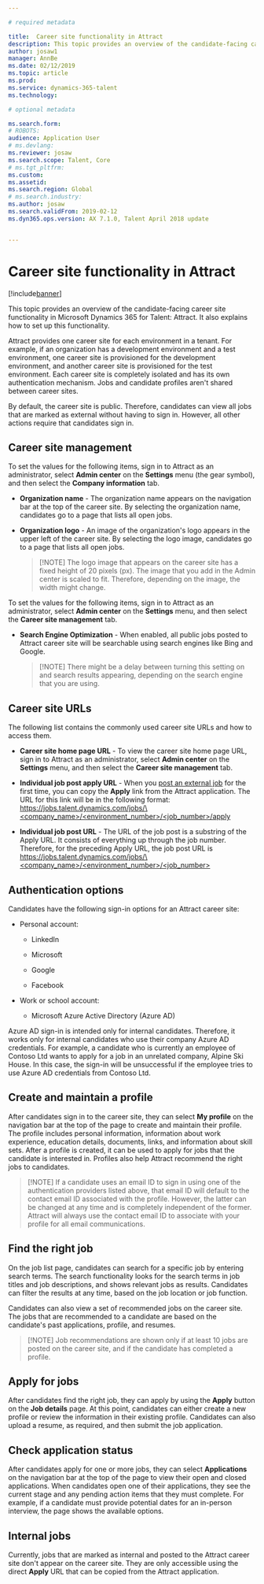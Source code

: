 ```yaml
---

# required metadata

title:  Career site functionality in Attract
description: This topic provides an overview of the candidate-facing career site functionality in Attract.
author: josaw1
manager: AnnBe
ms.date: 02/12/2019
ms.topic: article
ms.prod: 
ms.service: dynamics-365-talent
ms.technology: 

# optional metadata

ms.search.form: 
# ROBOTS: 
audience: Application User
# ms.devlang: 
ms.reviewer: josaw
ms.search.scope: Talent, Core
# ms.tgt_pltfrm: 
ms.custom: 
ms.assetid: 
ms.search.region: Global
# ms.search.industry: 
ms.author: josaw
ms.search.validFrom: 2019-02-12
ms.dyn365.ops.version: AX 7.1.0, Talent April 2018 update


---
```


# Career site functionality in Attract

[!include[banner](../includes/banner.md)]

This topic provides an overview of the candidate-facing career site
functionality in Microsoft Dynamics 365 for Talent: Attract. It also explains
how to set up this functionality.

Attract provides one career site for each environment in a tenant. For example,
if an organization has a development environment and a test environment, one
career site is provisioned for the development environment, and another career
site is provisioned for the test environment. Each career site is completely
isolated and has its own authentication mechanism. Jobs and candidate profiles
aren't shared between career sites.

By default, the career site is public. Therefore, candidates can view all jobs
that are marked as external without having to sign in. However, all other
actions require that candidates sign in.

## Career site management

To set the values for the following items, sign in to Attract as an administrator,
select **Admin center** on the **Settings** menu (the gear symbol), and then
select the **Company information** tab.

-   **Organization name** - The organization name appears on the navigation bar
    at the top of the career site. By selecting the organization name,
    candidates go to a page that lists all open jobs.

-   **Organization logo** - An image of the organization's logo appears in the
    upper left of the career site. By selecting the logo image, candidates go to
    a page that lists all open jobs.

    >   [!NOTE] 
    >   The logo image that appears on the career site has a fixed
    >   height of 20 pixels (px). The image that you add in the Admin center is
    >   scaled to fit. Therefore, depending on the image, the width might
    >   change.
 
To set the values for the following items, sign in to Attract as an administrator,
select **Admin center** on the **Settings** menu, and then
select the **Career site management** tab.

-   **Search Engine Optimization** - When enabled, all public jobs posted to
    Attract career site will be searchable using search engines like Bing
    and Google.

    >   [!NOTE] 
    >   There might be a delay between turning this setting on and search
    >   results appearing, depending on the search engine that you are using.
         
## Career site URLs

The following list contains the commonly used career site URLs and how to access them.

-   **Career site home page URL** - To view the career site home page URL, sign
    in to Attract as an administrator, select **Admin center** on the **Settings** menu, and then select the **Career site management** tab.

-   **Individual job post apply URL** - When you [post an external
    job](Creating-jobs-Attract.md#postings) for the first time, you can copy
    the **Apply** link from the Attract application. The URL for this link will
    be in the following format: 
    [https://jobs.talent.dynamics.com/jobs/\<company_name\>/\<environment_number\>/\<job_number\>/apply](https://jobs.talent.dynamics.com/jobs/%3ccompany_name%3e/%3cenvironment_number%3e/%3cjob_number%3e/apply)

-   **Individual job post URL** - The URL of the job post is a substring of the
    Apply URL. It consists of everything up through the job number. Therefore,
    for the preceding Apply URL, the job post URL is
    [https://jobs.talent.dynamics.com/jobs/\<company_name\>/\<environment_number\>/\<job_number\>](https://jobs.talent.dynamics.com/jobs/%3ccompany_name%3e/%3cenvironment_number%3e/%3cjob_number%3e)

## Authentication options

Candidates have the following sign-in options for an Attract career site:

-   Personal account:

    -   LinkedIn

    -   Microsoft

    -   Google

    -   Facebook

-   Work or school account:

    -   Microsoft Azure Active Directory (Azure AD)

Azure AD sign-in is intended only for internal candidates. Therefore, it works
only for internal candidates who use their company Azure AD credentials. For
example, a candidate who is currently an employee of Contoso Ltd wants to apply
for a job in an unrelated company, Alpine Ski House. In this case, the sign-in
will be unsuccessful if the employee tries to use Azure AD
credentials from Contoso Ltd.

## Create and maintain a profile

After candidates sign in to the career site, they can select **My profile** on
the navigation bar at the top of the page to create and maintain their profile.
The profile includes personal information, information about work experience,
education details, documents, links, and information about skill sets. After a
profile is created, it can be used to apply for jobs that the candidate is
interested in. Profiles also help Attract recommend the right jobs to
candidates.

>   [!NOTE]
>   If a candidate uses an email ID to sign in using one of the
>   authentication providers listed above, that email ID will default to the contact
>   email ID associated with the profile. However, the latter can be changed at
>   any time and is completely independent of the former. Attract will always use
>   the contact email ID to associate with your profile for all email
>   communications.

## Find the right job

On the job list page, candidates can search for a specific job by entering
search terms. The search functionality looks for the search terms in job titles
and job descriptions, and shows relevant jobs as results. Candidates can filter
the results at any time, based on the job location or job function.

Candidates can also view a set of recommended jobs on the career site. The jobs
that are recommended to a candidate are based on the candidate's past
applications, profile, and resumes.

>   [!NOTE] 
>   Job recommendations are shown only if at least 10 jobs are posted on
>   the career site, and if the candidate has completed a profile.

## Apply for jobs

After candidates find the right job, they can apply by using the **Apply**
button on the **Job details** page. At this point, candidates can either create a
new profile or review the information in their existing profile.
Candidates can also upload a resume, as required, and then submit the job
application.

## Check application status

After candidates apply for one or more jobs, they can select **Applications** on
the navigation bar at the top of the page to view their open and closed
applications. When candidates open one of their applications, they see the
current stage and any pending action items that they must complete. For example,
if a candidate must provide potential dates for an in-person interview, the page
shows the available options.

## Internal jobs

Currently, jobs that are marked as internal and posted to the Attract career
site don't appear on the career site. They are only accessible using the direct
**Apply** URL that can be copied from the Attract application.
